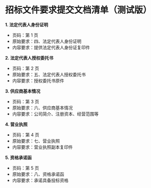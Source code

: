 # 招标文件要求提交文档清单（测试版）

**1. 法定代表人身份证明**
- 页码：第 1 页
- 原始要求：四、法定代表人身份证明
- 内容要求：提供法定代表人身份证复印件

**2. 法定代表人授权委托书**
- 页码：第 2 页
- 原始要求：五、法定代表人授权委托书
- 内容要求：授权委托书原件

**3. 供应商基本情况**
- 页码：第 3 页
- 原始要求：六、供应商基本情况
- 内容要求：公司简介、注册资本、经营范围等

**4. 营业执照**
- 页码：第 4 页
- 原始要求：七、营业执照
- 内容要求：营业执照副本复印件

**5. 资格承诺函**
- 页码：第 5 页
- 原始要求：八、资格承诺函
- 内容要求：承诺具备投标资格

